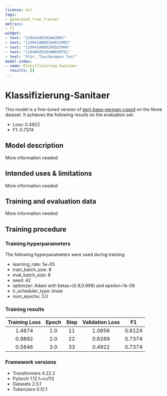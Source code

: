 ```yaml
---
license: mit
tags:
- generated_from_trainer
metrics:
- f1
widget:
- text: "12064SAN101WAZW05"
- text: "11004SAN001AH01SM83"
- text: "11004SAN002DE02SM46"
- text: "11040HZG501WW01MT01"
- text: "Stör. Tauchpumpen fest"
model-index:
- name: Klassifizierung-Sanitaer
  results: []
---
```


<!-- This model card has been generated automatically according to the information the Trainer had access to. You
should probably proofread and complete it, then remove this comment. -->

# Klassifizierung-Sanitaer

This model is a fine-tuned version of [bert-base-german-cased](https://huggingface.co/bert-base-german-cased) on the None dataset.
It achieves the following results on the evaluation set:
- Loss: 0.4922
- F1: 0.7374

## Model description

More information needed

## Intended uses & limitations

More information needed

## Training and evaluation data

More information needed

## Training procedure

### Training hyperparameters

The following hyperparameters were used during training:
- learning_rate: 5e-05
- train_batch_size: 8
- eval_batch_size: 8
- seed: 42
- optimizer: Adam with betas=(0.9,0.999) and epsilon=1e-08
- lr_scheduler_type: linear
- num_epochs: 3.0

### Training results

| Training Loss | Epoch | Step | Validation Loss | F1     |
|:-------------:|:-----:|:----:|:---------------:|:------:|
| 1.4874        | 1.0   | 11   | 1.0656          | 0.6124 |
| 0.9892        | 2.0   | 22   | 0.6269          | 0.7374 |
| 0.5846        | 3.0   | 33   | 0.4922          | 0.7374 |


### Framework versions

- Transformers 4.22.2
- Pytorch 1.12.1+cu113
- Datasets 2.5.1
- Tokenizers 0.12.1
